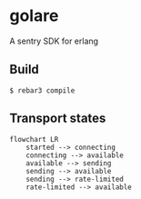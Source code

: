 golare
=====

A sentry SDK for erlang

Build
-----

    $ rebar3 compile

Transport states
-----

```mermaid
flowchart LR
    started --> connecting
    connecting --> available
    available --> sending
    sending --> available
    sending --> rate-limited
    rate-limited --> available
```

